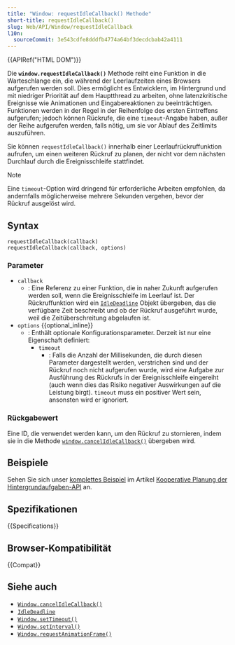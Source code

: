 ```yaml
---
title: "Window: requestIdleCallback() Methode"
short-title: requestIdleCallback()
slug: Web/API/Window/requestIdleCallback
l10n:
  sourceCommit: 3e543cdfe8dddfb4774a64bf3decdcbab42a4111
---
```


{{APIRef("HTML DOM")}}

Die **`window.requestIdleCallback()`** Methode reiht eine Funktion in die Warteschlange ein, die während der Leerlaufzeiten eines Browsers aufgerufen werden soll. Dies ermöglicht es Entwicklern, im Hintergrund und mit niedriger Priorität auf dem Hauptthread zu arbeiten, ohne latenzkritische Ereignisse wie Animationen und Eingabereaktionen zu beeinträchtigen. Funktionen werden in der Regel in der Reihenfolge des ersten Eintreffens aufgerufen; jedoch können Rückrufe, die eine `timeout`-Angabe haben, außer der Reihe aufgerufen werden, falls nötig, um sie vor Ablauf des Zeitlimits auszuführen.

Sie können `requestIdleCallback()` innerhalb einer Leerlaufrückruffunktion aufrufen, um einen weiteren Rückruf zu planen, der nicht vor dem nächsten Durchlauf durch die Ereignisschleife stattfindet.

> [!NOTE]
> Eine `timeout`-Option wird dringend für erforderliche Arbeiten empfohlen,
> da andernfalls möglicherweise mehrere Sekunden vergehen, bevor der Rückruf ausgelöst wird.

## Syntax

```js-nolint
requestIdleCallback(callback)
requestIdleCallback(callback, options)
```

### Parameter

- `callback`
  - : Eine Referenz zu einer Funktion, die in naher Zukunft aufgerufen werden soll, wenn die Ereignisschleife im Leerlauf ist. Der Rückruffunktion wird ein [`IdleDeadline`](/de/docs/Web/API/IdleDeadline) Objekt übergeben, das die verfügbare Zeit beschreibt und ob der Rückruf ausgeführt wurde, weil die Zeitüberschreitung abgelaufen ist.
- `options` {{optional_inline}}
  - : Enthält optionale Konfigurationsparameter. Derzeit ist nur eine Eigenschaft definiert:
    - `timeout`
      - : Falls die Anzahl der Millisekunden, die durch diesen Parameter dargestellt werden, verstrichen sind und der Rückruf noch nicht aufgerufen wurde, wird eine Aufgabe zur Ausführung des Rückrufs in der Ereignisschleife eingereiht (auch wenn dies das Risiko negativer Auswirkungen auf die Leistung birgt). `timeout` muss ein positiver Wert sein, ansonsten wird er ignoriert.

### Rückgabewert

Eine ID, die verwendet werden kann, um den Rückruf zu stornieren, indem sie in die Methode [`window.cancelIdleCallback()`](/de/docs/Web/API/Window/cancelIdleCallback) übergeben wird.

## Beispiele

Sehen Sie sich unser [komplettes Beispiel](/de/docs/Web/API/Background_Tasks_API#example) im Artikel [Kooperative Planung der Hintergrundaufgaben-API](/de/docs/Web/API/Background_Tasks_API) an.

## Spezifikationen

{{Specifications}}

## Browser-Kompatibilität

{{Compat}}

## Siehe auch

- [`Window.cancelIdleCallback()`](/de/docs/Web/API/Window/cancelIdleCallback)
- [`IdleDeadline`](/de/docs/Web/API/IdleDeadline)
- [`Window.setTimeout()`](/de/docs/Web/API/Window/setTimeout)
- [`Window.setInterval()`](/de/docs/Web/API/Window/setInterval)
- [`Window.requestAnimationFrame()`](/de/docs/Web/API/Window/requestAnimationFrame)
